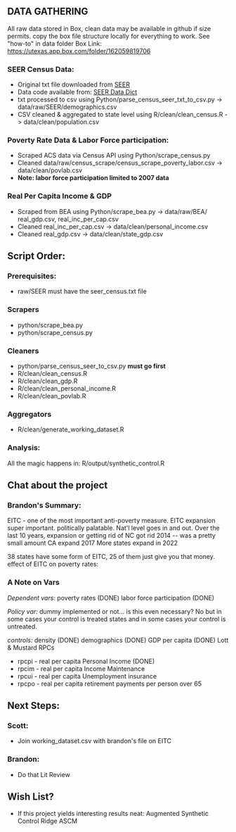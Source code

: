 ## DATA GATHERING 

All raw data stored in Box, clean data may be available in github if size permits.
copy the box file structure locally for everything to work. See "how-to" in data folder
Box Link: https://utexas.app.box.com/folder/162059819706

### SEER Census Data:

- Original txt file downloaded from [SEER](https://seer.cancer.gov/popdata/download.html)
- Data code available from: [SEER Data Dict](https://seer.cancer.gov/popdata/popdic.html)
- txt processed to csv using Python/parse_census_seer_txt_to_csv.py -> data/raw/SEER/demographics.csv
- CSV cleaned & aggregated to state level using R/clean/clean_census.R -> data/clean/population.csv
    
### Poverty Rate Data & Labor Force participation: 

- Scraped ACS data via Census API using Python/scrape_census.py
- Cleaned data/raw/census_scrape/census_scrape_poverty_labor.csv -> data/clean/povlab.csv
- **Note: labor force participation limited to 2007 data**

### Real Per Capita Income & GDP
- Scraped from BEA using Python/scrape_bea.py -> data/raw/BEA/ real_gdp.csv, real_inc_per_cap.csv
- Cleaned real_inc_per_cap.csv -> data/clean/personal_income.csv
- Cleaned real_gdp.csv -> data/clean/state_gdp.csv

## Script Order:
### Prerequisites: 
- raw/SEER must have the seer_census.txt file

### Scrapers
- python/scrape_bea.py
- python/scrape_census.py

### Cleaners
- python/parse_census_seer_to_csv.py **must go first**
- R/clean/clean_census.R
- R/clean/clean_gdp.R
- R/clean/clean_personal_income.R
- R/clean/clean_povlab.R

### Aggregators
- R/clean/generate_working_dataset.R

### Analysis: 
All the magic happens in: R/output/synthetic_control.R


## Chat about the project 
### Brandon's Summary:

EITC - one of the most important anti-poverty measure. 
EITC expansion super important. politically palatable. Nat'l level goes in and out. 
Over the last 10 years, expansion or getting rid of
NC got rid 2014  -- was a pretty small amount 
CA expand 2017
More states expand in 2022

38 states have some form of EITC, 25 of them just give you that money. 
effect of EITC on poverty rates: 

### A Note on Vars

*Dependent vars:*
poverty rates (DONE)
labor force participation (DONE)

*Policy var:*
dummy implemented or not... is this even necessary? No but in some cases your control is
treated states and in some cases your control is untreated. 

*controls:* 
density (DONE)
demographics (DONE)
GDP per capita (DONE)
Lott & Mustard RPCs 
- rpcpi - real per capita Personal Income (DONE)
- rpcim - real per capita Income Maintenance 
- rpcui - real per capita Unemployment insurance
- rpcpo - real per capita retirement payments per person over 65

## Next Steps: 
 ### Scott:

- Join working_dataset.csv with brandon's file on EITC

 ### Brandon:

- Do that Lit Review


## Wish List? 

- If this project yields interesting results neat: Augmented Synthetic Control Ridge ASCM
 


